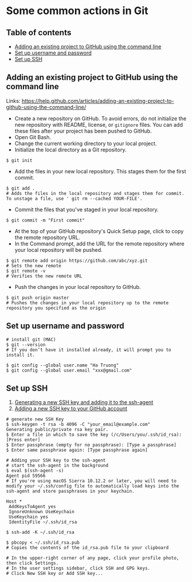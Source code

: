 # Some common actions in Git #


## Table of contents

* [Adding an existing project to GitHub using the command line](#adding-an-existing-project-to-github-using-the-command-line)
* [Set up username and password](#set-up-username-and-password)
* [Set up SSH](#set-up-ssh)

## Adding an existing project to GitHub using the command line

Links: https://help.github.com/articles/adding-an-existing-project-to-github-using-the-command-line/

- Create a new repository on GitHub. To avoid errors, do not initialize the new repository with README, license, or `gitignore` files. You can add these files after your project has been pushed to GitHub.
- Open Git Bash.
- Change the current working directory to your local project.
- Initialize the local directory as a Git repository.
```
$ git init
```
- Add the files in your new local repository. This stages them for the first commit.
```
$ git add .
# Adds the files in the local repository and stages them for commit. To unstage a file, use ' git rm --cached YOUR-FILE'.
```
- Commit the files that you've staged in your local repository.
```
$ git commit -m "First commit"
```
- At the top of your GitHub repository's Quick Setup page, click  to copy the remote repository URL.
- In the Command prompt, add the URL for the remote repository where your local repository will be pushed.
```
$ git remote add origin https://github.com/abc/xyz.git
# Sets the new remote
$ git remote -v
# Verifies the new remote URL
```
- Push the changes in your local repository to GitHub.
```
$ git push origin master
# Pushes the changes in your local repository up to the remote repository you specified as the origin
```

## Set up username and password

```
# install git (MAC)
$ git --version
# If you don’t have it installed already, it will prompt you to install it.

$ git config --global user.name "Ha Truong"
$ git config --global user.email "xxx@gmail.com"
```

## Set up SSH

1. [Generating a new SSH key and adding it to the ssh-agent](https://help.github.com/articles/generating-a-new-ssh-key-and-adding-it-to-the-ssh-agent/)
2. [Adding a new SSH key to your GitHub account](https://help.github.com/articles/adding-a-new-ssh-key-to-your-github-account/)

```
# generate new SSH Key
$ ssh-keygen -t rsa -b 4096 -C "your_email@example.com"
Generating public/private rsa key pair.
$ Enter a file in which to save the key (/c/Users/you/.ssh/id_rsa):[Press enter]
$ Enter passphrase (empty for no passphrase): [Type a passphrase]
$ Enter same passphrase again: [Type passphrase again]

# Adding your SSH key to the ssh-agent
# start the ssh-agent in the background
$ eval $(ssh-agent -s)
Agent pid 59566
# If you're using macOS Sierra 10.12.2 or later, you will need to modify your ~/.ssh/config file to automatically load keys into the ssh-agent and store passphrases in your keychain.

Host *
 AddKeysToAgent yes
 IgnoreUnknown UseKeychain
 UseKeychain yes
 IdentityFile ~/.ssh/id_rsa

$ ssh-add -K ~/.ssh/id_rsa

$ pbcopy < ~/.ssh/id_rsa.pub
# Copies the contents of the id_rsa.pub file to your clipboard

# In the upper-right corner of any page, click your profile photo, then click Settings.
# In the user settings sidebar, click SSH and GPG keys.
# Click New SSH key or Add SSH key...
```
